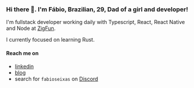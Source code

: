 ### Hi there 👋. I'm Fábio, Brazilian, 29, Dad of a girl and developer!

I'm fullstack developer working daily with Typescript, React, React Native and Node at [ZigFun](https://zig.fun/en/).

I currently focused on learning Rust.

#### Reach me on

- [linkedin](https://www.linkedin.com/in/fabioseixas/)
- [blog](https://pubbles.hashnode.dev/)
- search for `fabioseixas` on [Discord](https://discord.com/)
